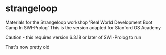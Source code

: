 strangeloop
===========

Materials for the Strangeloop workshop 'Real World Development Boot Camp In SWI-Prolog'
This is the version adapted for Stanford OS Academy

Caution - this requires version 6.3.18 or later of SWI-Prolog to run

That's now pretty old
